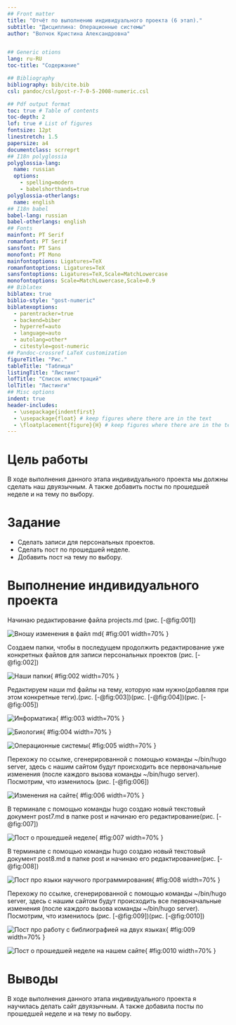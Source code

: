 ```yaml
---
## Front matter
title: "Отчёт по выполнению индивидуального проекта (6 этап)."
subtitle: "Дисциплина: Операционные системы"
author: "Волчок Кристина Александровна"


## Generic otions
lang: ru-RU
toc-title: "Содержание"

## Bibliography
bibliography: bib/cite.bib
csl: pandoc/csl/gost-r-7-0-5-2008-numeric.csl

## Pdf output format
toc: true # Table of contents
toc-depth: 2
lof: true # List of figures
fontsize: 12pt
linestretch: 1.5
papersize: a4
documentclass: scrreprt
## I18n polyglossia
polyglossia-lang:
  name: russian
  options:
	- spelling=modern
	- babelshorthands=true
polyglossia-otherlangs:
  name: english
## I18n babel
babel-lang: russian
babel-otherlangs: english
## Fonts
mainfont: PT Serif
romanfont: PT Serif
sansfont: PT Sans
monofont: PT Mono
mainfontoptions: Ligatures=TeX
romanfontoptions: Ligatures=TeX
sansfontoptions: Ligatures=TeX,Scale=MatchLowercase
monofontoptions: Scale=MatchLowercase,Scale=0.9
## Biblatex
biblatex: true
biblio-style: "gost-numeric"
biblatexoptions:
  - parentracker=true
  - backend=biber
  - hyperref=auto
  - language=auto
  - autolang=other*
  - citestyle=gost-numeric
## Pandoc-crossref LaTeX customization
figureTitle: "Рис."
tableTitle: "Таблица"
listingTitle: "Листинг"
lofTitle: "Список иллюстраций"
lolTitle: "Листинги"
## Misc options
indent: true
header-includes:
  - \usepackage{indentfirst}
  - \usepackage{float} # keep figures where there are in the text
  - \floatplacement{figure}{H} # keep figures where there are in the text
---
```


# Цель работы
 В ходе выполнения данного этапа индивидуального проекта мы должны сделать наш двуязычным. А также добавить посты по прошедшей неделе и на тему по выбору.



# Задание

- Сделать записи для персональных проектов.
- Сделать пост по прошедшей неделе.
- Добавить пост на тему по выбору.

# Выполнение индивидуального проекта 


Начинаю редактирование файла  projects.md (рис. [-@fig:001])

![Вношу изменения в файл md](image/1.jpg){ #fig:001 width=70% }


Создаем папки, чтобы в последущем продолжить редактирование уже конкретных файлов для записи персональных проектов (рис. [-@fig:002])

![Наши папки](image/2.jpg){ #fig:002 width=70% }



Редактируем наши md файлы на  тему, которую нам нужно(добавляя при этом конкретные теги).(рис. [-@fig:003])(рис. [-@fig:004])(рис. [-@fig:005])

![Информатика](image/3.jpg){ #fig:003 width=70% }

![Биология](image/4.jpg){ #fig:004 width=70% }

![Операционные системы](image/5.jpg){ #fig:005 width=70% }


Перехожу по ссылке, сгенерированной с помощью команды ~/bin/hugo server, здесь с нашим сайтом будут происходить все первоначальные изменения (после каждого вызова команды ~/bin/hugo server). Посмотрим, что изменилось (рис. [-@fig:006])

![Изменения на сайте ](image/6.jpg){ #fig:006 width=70% }


В терминале с помощью команды hugo создаю новый текстовый документ
post7.md в папке post и начинаю его редактирование(рис. [-@fig:007])

![Пост о прошедшей неделе](image/7.jpg){ #fig:007 width=70% }


В терминале с помощью команды hugo создаю новый текстовый документ
post8.md в папке post и начинаю его редактирование(рис. [-@fig:008])



![ Пост про языки научного программирования ](image/8.jpg){ #fig:008 width=70% }


Перехожу по ссылке, сгенерированной с помощью команды ~/bin/hugo server, здесь с нашим сайтом будут происходить все первоначальные изменения (после каждого вызова команды ~/bin/hugo server). Посмотрим, что изменилось (рис. [-@fig:009])(рис. [-@fig:0010])


![ Пост про работу с библиографией на двух языках  ](image/9.jpg){ #fig:009 width=70% }

![Пост о прошедшей неделе на нашем сайте ](image/10.jpg){ #fig:0010 width=70% }

# Выводы


 В ходе выполнения данного этапа индивидуального проекта я научилась делать сайт двуязычным. А также добавила посты по прошедшей неделе и на тему по выбору.

